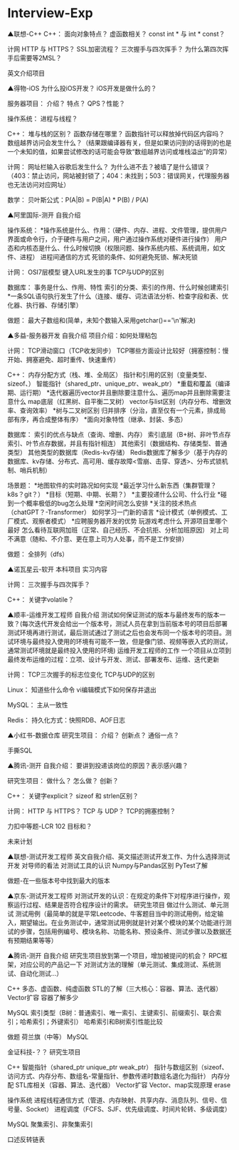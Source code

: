 # Interview-Exp

▲联想-C++
C++：
  面向对象特点？
  虚函数相关？
  const int * 与 int * const？

计网
  HTTP 与 HTTPS？
  SSL加密流程？
  三次握手与四次挥手？
  为什么第四次挥手后需要等2MSL？

英文介绍项目

▲得物-iOS
  为什么投iOS开发？
  iOS开发是做什么的？

服务器项目：
  介绍？
  特点？
  QPS？性能？

操作系统：
  进程与线程？

C++：
  堆与栈的区别？
  函数存储在哪里？
  函数指针可以释放掉代码区内容吗？
  数组越界访问会发生什么？（结果跟编译器有关，但是如果访问到的话得到的也是一个未知的值，如果尝试修改的话可能会导致“数组越界访问或堆栈溢出”的异常）

计网：
  网址栏输入谷歌后发生什么？
  为什么进不去？被墙了是什么错误？（403：禁止访问，网站被封锁了；404：未找到；503：错误网关，代理服务器也无法访问对应网址）

数学：
  贝叶斯公式：P(A|B) = P(B|A) * P(B) / P(A)

▲阿里国际-测开
  自我介绍

操作系统：
  *操作系统是什么、作用：（硬件、内存、进程、文件管理，提供用户界面或命令行，介于硬件与用户之间，用户通过操作系统对硬件进行操作）
  用户态和内核态是什么、什么时候切换（权限问题、操作系统内核、系统调用，如文件、进程）
  进程间通信的方式
  死锁的条件、如何避免死锁、解决死锁

计网：
  OSI7层模型
  键入URL发生的事
  TCP与UDP的区别

数据库：
  事务是什么、作用、特性
  索引的分类、索引的作用、什么时候创建索引
  *一条SQL语句执行发生了什么（连接、缓存、词法语法分析、检查字段和表、优化器、执行器、存储引擎）

做题：
  最大子数组和(简单，未知个数输入采用getchar()=='\n'解决)

▲多益-服务器开发
  自我介绍
  项目介绍：如何处理粘包

计网：
  TCP滑动窗口（TCP收发同步）
  TCP哪些方面设计比较好（拥塞控制：慢开始、拥塞避免、超时重传、快速重传）

C++：
  内存分配方式（栈、堆、全局区）
  指针和引用的区别（变量类型、sizeof、）
  智能指针（shared_ptr、unique_ptr、weak_ptr）
  *重载和覆盖（编译期、运行期）
  *迭代器遍历vector并且删除要注意什么、遍历map并且删除需要注意什么
  map底层（红黑树、自平衡二叉树）
  vector与list区别（内存分布、增删效率、查询效率）
  *树与二叉树区别
  归并排序（分治，直至仅有一个元素，排成局部有序，再合成整体有序）
  *面向对象特性（继承、封装、多态）

数据库：
  索引的优点与缺点（查询、增删、内存）
  索引底层（B+树、非叶节点存索引、叶节点存数据，并且有指针相连）
  其他索引（数据结构、存储类型、普通类型）
  其他类型的数据库（Redis-kv存储）
  Redis数据库了解多少（基于内存的数据库、kv存储、分布式、高可用、缓存故障<雪崩、击穿、穿透>、分布式锁机制、哨兵机制）

场景题：
  *地图软件的实时路况如何实现
  *最近学习什么新东西（集群管理？k8s？git？）
  *目标（短期、中期、长期？）
  *主要投递什么公司、什么行业
  *碰到一个概率极低的bug怎么处理
  *空闲时间怎么安排
  *关注的技术热点（chatGPT？-Transformer）
  如何学习一门新的语言
  *设计模式（单例模式、工厂模式、观察者模式）
  *应聘服务器开发的优势
  玩游戏考虑什么
  开源项目里哪个最好
  怎么看待互联网加班（正常、自己经历、不会抗拒、分析加班原因）
  对上司不满意（随和、不介意、更在意上司为人处事，而不是工作安排）

做题：
  全排列（dfs）

▲诺瓦星云-软开
  本科项目
  实习内容

计网：
  三次握手与四次挥手？

C++：
  关键字volatile？

▲顺丰-运维开发工程师
  自我介绍
  测试如何保证测试的版本与最终发布的版本一致？(每次迭代开发会给出一个版本号，测试人员在拿到当前版本号的项目后部署测试环境再进行测试，最后测试通过了测试之后也会发布同一个版本号的项目。测试环境与最终投入使用的环境有可能不一致，但是像门锁、视频等嵌入式的测试，通常测试环境就是最终投入使用的环境)
  运维开发工程师的工作
  一个项目从立项到最终发布运维的过程：立项、设计与开发、测试、部署发布、运维、迭代更新

计网：
  TCP三次握手的标志位变化
  TCP与UDP的区别

Linux：
  知道些什么命令
  vi编辑模式下如何保存并退出

MySQL：
  主从一致性

Redis：
  持久化方式：快照RDB、AOF日志
  

▲小红书-数据仓库
研究生项目：
  介绍？
  创新点？
  通俗一点？

手撕SQL

▲腾讯-测开
自我介绍：
  要讲到投递该岗位的原因？表示感兴趣？

研究生项目：
  做什么？
  怎么做？
  创新？

C++：
  关键字explicit？
  sizeof 和 strlen区别？

计网：
  HTTP 与 HTTPS？
  TCP 与 UDP？
  TCP的拥塞控制？

力扣中等题-LCR 102 目标和？

未来计划

▲联想-测试开发工程师
  英文自我介绍、英文描述测试开发工作、为什么选择测试开发
  对导师的看法
  对测试工具的认识
  Numpy与Pandas区别
  PyTest了解

做题-在一些版本号中找到最大的版本

▲京东-测试开发工程师
  对测试开发的认识：在规定的条件下对程序进行操作，观察运行过程、结果是否符合程序设计的需求。
  研究生项目
  做过什么测试、单元测试
  测试用例（最简单的就是平常Leetcode、牛客题目当中的测试用例，给定输入，期望输出。在业务测试中，通常测试用例就是针对某个模块的某个功能进行测试的步骤，包括用例编号、模块名称、功能名称、预设条件、测试步骤以及数据还有预期结果等等）

▲腾讯-测开
  自我介绍
  研究生项目放到第一个项目，增加被提问的机会？
  RPC框架，对应公司的产品记一下
  对测试方法的理解（单元测试、集成测试、系统测试、自动化测试...）

C++
  多态、虚函数、纯虚函数
  STL的了解（三大核心：容器、算法、迭代器）
  Vector扩容
  容器了解多少

MySQL
  索引类型（B树：普通索引、唯一索引、主键索引、前缀索引、联合索引；哈希索引；外键索引）
  哈希索引和B树索引性能比较

做题
  荷兰旗（中等）
  MySQL

金证科技-？？
  研究生项目

C++
  智能指针（shared_ptr unique_ptr weak_ptr）
  指针与数组区别（sizeof、访问方式、内存分布、数组名-常量指针、参数传递时数组名退化为指针）
  内存分配
  STL库相关（容器、算法、迭代器）
  Vector扩容
  Vector、map实现原理
  erase

操作系统
  进程线程通信方式（管道、内存映射、共享内存、消息队列、信号、信号量、Socket）
  进程调度（FCFS、SJF、优先级调度、时间片轮转、多级调度）

MySQL
  聚集索引、非聚集索引

口述反转链表
















  
